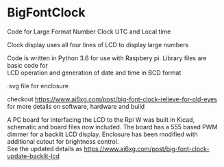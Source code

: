 # BigFontClock
Code for Large Format Number Clock UTC and Local time

Clock display uses all four lines of LCD to display large numbers

Code is written in Python 3.6 for use with Raspbery pi.  Library files are basic code for  
LCD operation and generation of date and time in BCD format

.svg file for enclosure 

checkout https://www.ai6xg.com/post/big-font-clock-relieve-for-old-eyes for more details on software, hardware and build

A PC board for interfacing the LCD to the Rpi W was built in Kicad, schematic and board files now included.  The board has
a 555 based PWM dimmer for a backlit LCD display.  Enclosure has been modified with additional cutout for brightness control.  
See the updated details as https://www.ai6xg.com/post/big-font-clock-update-backlit-lcd
